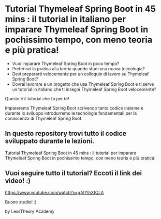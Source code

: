 # Tutorial Thymeleaf Spring Boot in 45 mins : il tutorial in italiano per imparare Thymeleaf Spring Boot in pochissimo tempo, con meno teoria e più pratica! 

- Vuoi imparare Thymeleaf Spring Boot in poco tempo? 
- Preferisci la pratica alla teoria quando studi una nuova tecnologia?
- Devi prepararti velocemente per un colloquio di lavoro su Thymeleaf Spring Boot? 
- Dovrai lavorare a un progetto che usa Thymeleaf Spring Boot e ti serve un tutorial in italiano che ti insegni Thymeleaf Spring Boot velocemente?

Questo è il tutorial che fa per te!

Impareremo Thymeleaf Spring Boot scrivendo tanto codice insieme e durante lo sviluppo introdurremo le tecnologie fondamentali per la conoscenza di Thymeleaf Spring Boot.

## In questo repository trovi tutto il codice sviluppato durante le lezioni.

Tutorial Thymeleaf Spring Boot in 45 mins : il tutorial per imparare Thymeleaf Spring Boot in pochissimo tempo, con meno teoria e più pratica! 

## Vuoi seguire tutto il tutorial? Eccoti il link dei video! :) 
https://www.youtube.com/watch?v=gAtYIhXtQLA

Buono studio! :)

by LessTheory Academy
